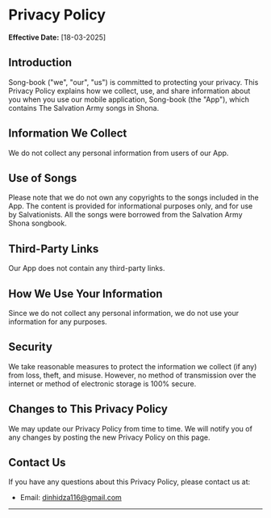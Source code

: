 # Privacy Policy

**Effective Date:** [18-03-2025]

## Introduction

Song-book ("we", "our", "us") is committed to protecting your privacy. This Privacy Policy explains how we collect, use, and share information about you when you use our mobile application, Song-book (the "App"), which contains The Salvation Army songs in Shona.

## Information We Collect

We do not collect any personal information from users of our App. 

## Use of Songs

Please note that we do not own any copyrights to the songs included in the App. The content is provided for informational purposes only, and for use by Salvationists. All the songs were borrowed from the Salvation Army Shona songbook.

## Third-Party Links

Our App does not contain any third-party links.

## How We Use Your Information

Since we do not collect any personal information, we do not use your information for any purposes.

## Security

We take reasonable measures to protect the information we collect (if any) from loss, theft, and misuse. However, no method of transmission over the internet or method of electronic storage is 100% secure.

## Changes to This Privacy Policy

We may update our Privacy Policy from time to time. We will notify you of any changes by posting the new Privacy Policy on this page.

## Contact Us

If you have any questions about this Privacy Policy, please contact us at:

- Email: dinhidza116@gmail.com

---
